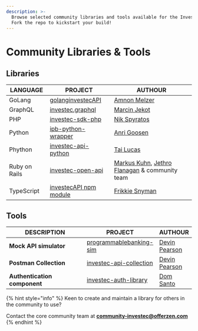 ```yaml
---
description: >-
  Browse selected community libraries and tools available for the Investec API.
  Fork the repo to kickstart your build!
---
```


# Community Libraries & Tools

## Libraries

| LANGUAGE      | PROJECT                                                                                      | AUTHOUR                                                                                                             |
| ------------- | -------------------------------------------------------------------------------------------- | ------------------------------------------------------------------------------------------------------------------- |
| GoLang        | [golanginvestecAPI](https://github.com/programmable-banking-community/GolangInvestecOpenAPI) | [Amnon Melzer](https://www.linkedin.com/in/amnon-melzer-01b2431/)                                                   |
| GraphQL       | [investec.graphql](https://github.com/naartjie/investec.graphql)                             | [Marcin Jekot](https://github.com/naartjie)                                                                         |
| PHP           | [investec-sdk-php](https://github.com/nikspyratos/investec-sdk-php)                          | [Nik Spyratos](https://github.com/nikspyratos)                                                                      |
| Python        | [ipb-python-wrapper](https://github.com/GoosenA/ipb-python-wrapper)                          | [Anri Goosen](https://github.com/GoosenA)                                                                           |
| Phython       | [investec-api-python](https://github.com/tailucas/investec-api-python)                       | [Tai Lucas](https://github.com/tailucas)                                                                            |
| Ruby on Rails | [investec-open-api](https://github.com/programmable-banking-community/investec\_open\_api)   | [Markus Kuhn](https://github.com/MarkusKuhn), [Jethro Flanagan](https://github.com/jethroflanagan) & community team |
| TypeScript    | [investecAPI npm module](https://github.com/FrikkieSnyman/investec-api)                      | [Frikkie Snyman](https://github.com/FrikkieSnyman)                                                                  |

## Tools

<table><thead><tr><th width="266.3333333333333">DESCRIPTION</th><th>PROJECT</th><th>AUTHOUR</th></tr></thead><tbody><tr><td><strong>Mock API simulator</strong><br></td><td><a href="https://github.com/devinpearson/programmable-banking-sim">programmablebanking-sim</a></td><td><a href="https://github.com/devinpearson">Devin Pearson</a></td></tr><tr><td><strong>Postman Collection</strong></td><td><a href="https://www.postman.com/investec-open-api/workspace/programmable-banking/overview">investec-api-collection</a></td><td><a href="https://github.com/devinpearson">Devin Pearson</a></td></tr><tr><td><strong>Authentication component</strong></td><td><a href="https://www.npmjs.com/package/investec-auth-library">investec-auth-library</a></td><td><a href="https://github.com/dominicsanto">Dom Santo</a></td></tr></tbody></table>

{% hint style="info" %}
Keen to create and maintain a library for others in the community to use?

Contact the core community team at **community-investec@offerzen.com**
{% endhint %}
